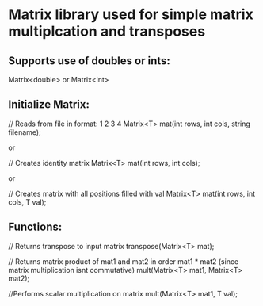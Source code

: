 # Matrix library used for simple matrix multiplcation and transposes

## Supports use of doubles or ints:
Matrix\<double\>
or
Matrix\<int\>

## Initialize Matrix:
// Reads from file in format:
1 2
3 4
Matrix\<T\> mat(int rows, int cols, string filename);

or

// Creates identity matrix
Matrix\<T\> mat(int rows, int cols);

or

// Creates matrix with all positions filled with val
Matrix\<T\> mat(int rows, int cols, T val);

## Functions:
// Returns transpose to input matrix
transpose(Matrix\<T\> mat);

// Returns matrix product of mat1 and mat2 in order mat1 * mat2 (since matrix multiplication isnt commutative)
mult(Matrix\<T\> mat1, Matrix\<T\> mat2);

//Performs scalar multiplication on matrix
mult(Matrix\<T\> mat1, T val);
